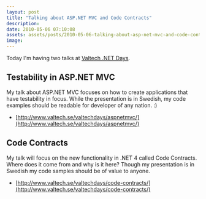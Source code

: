 ```yaml
---
layout: post
title: "Talking about ASP.NET MVC and Code Contracts"
description:
date: 2010-05-06 07:10:08
assets: assets/posts/2010-05-06-talking-about-asp-net-mvc-and-code-contracts
image: 
---
```


Today I'm having two talks at [Valtech .NET Days](http://www.valtech.se/valtechdays/).

## Testability in ASP.NET MVC

My talk about ASP.NET MVC focuses on how to create applications that have testability in focus. While the presentation is in Swedish, my code examples should be readable for developer of any nation. :)

* [http://www.valtech.se/valtechdays/aspnetmvc/](http://www.valtech.se/valtechdays/aspnetmvc/)

## Code Contracts

My talk will focus on the new functionality in .NET 4 called Code Contracts. Where does it come from and why is it here? Though my presentation is in Swedish my code samples should be of value to anyone.

* [http://www.valtech.se/valtechdays/code-contracts/](http://www.valtech.se/valtechdays/code-contracts/)
